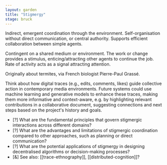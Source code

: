 ```yaml
---  
layout: garden
title: "Stigmergy"
stage: bruck
---
```


Indirect, emergent coordination through the environment. Self-organisation without direct communication, or central authority. Supports efficient collaboration between simple agents.

Contingent on a shared medium or environment. The work or change provides a stimulus, enticing/attracting other agents to continue the job. Rate of activity acts as a signal attracting attention.

Originally about termites, via French biologist Pierre-Paul Grassé.

Think about how digital traces (e.g., edits, comments, likes) guide collective action in contemporary media environments. Future systems could use machine learning and generative models to enhance these traces, making them more informative and context-aware, e.g. by highlighting relevant contributions in a collaborative document, suggesting connections and next steps based on the project's history and goals.

- [?] What are the fundamental principles that govern stigmergic interactions across different domains?
- [?] What are the advantages and limitations of stigmergic coordination compared to other approaches, such as planning or direct communication?
- [?] What are the potential applications of stigmergy in designing decentralised algorithms or decision-making processes?
- [&] See also: [[trace-ethnography]], [[distributed-cognition]]?